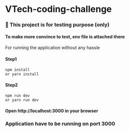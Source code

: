# VTech-coding-challenge
### 🚨 This project is for testing purpose (only)

#### To make more convince to test, env file is attached there

For running the application without any hassle

#### Step1
    npm install
    or yarn install
#### Step2
    npm run dev
    or yarn run dev
#### Open http://localhost:3000 in your browser
### Application have to be running on port 3000
